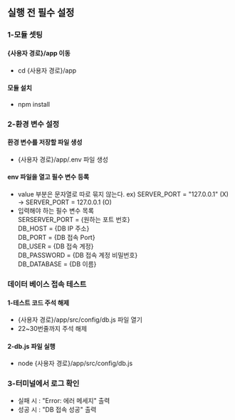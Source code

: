 ## 실행 전 필수 설정

### 1-모듈 셋팅

#### {사용자 경로}/app 이동

- cd {사용자 경로}/app

#### 모듈 설치

- npm install

### 2-환경 변수 설정

#### 환경 변수를 저장할 파일 생성

- {사용자 경로}/app/.env 파일 생성

#### env 파일을 열고 필수 변수 등록

- value 부분은 문자열로 따로 묶지 않는다. ex) SERVER_PORT = "127.0.0.1" (X) -> SERVER_PORT = 127.0.0.1 (O)
- 입력해야 하는 필수 변수 목록  
  SERSERVER_PORT = {원하는 포트 번호}  
  DB_HOST = {DB IP 주소}  
  DB_PORT = {DB 접속 Port}  
  DB_USER = {DB 접속 계정}  
  DB_PASSWORD = {DB 접속 계정 비밀번호}  
  DB_DATABASE = {DB 이름}

### 데이터 베이스 접속 테스트

#### 1-테스트 코드 주석 해제

- {사용자 경로}/app/src/config/db.js 파일 열기
- 22~30번줄까지 주석 해제

#### 2-db.js 파일 실행

- node {사용자 경로}/app/src/config/db.js

### 3-터미널에서 로그 확인

- 실패 시 : "Error: 에러 메세지" 출력
- 성공 시 : "DB 접속 성공" 출력
